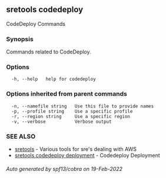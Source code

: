 ## sretools codedeploy

CodeDeploy Commands

### Synopsis

Commands related to CodeDeploy.

### Options

```
  -h, --help   help for codedeploy
```

### Options inherited from parent commands

```
  -n, --namefile string   Use this file to provide names
  -p, --profile string    Use a specific profile
  -r, --region string     Use a specific region
  -v, --verbose           Verbose output
```

### SEE ALSO

* [sretools](sretools.md)	 - Various tools for sre's dealing with AWS
* [sretools codedeploy deployment](sretools_codedeploy_deployment.md)	 - Codedeploy Deployment

###### Auto generated by spf13/cobra on 19-Feb-2022
